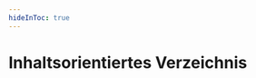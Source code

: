 ```yaml
---
hideInToc: true
---
```

# Inhaltsorientiertes Verzeichnis

<Toc minDepth="1" maxDepth="2" class="big"></Toc>

<style>
.big {
  font-size: 1.5em;
}
</style>
